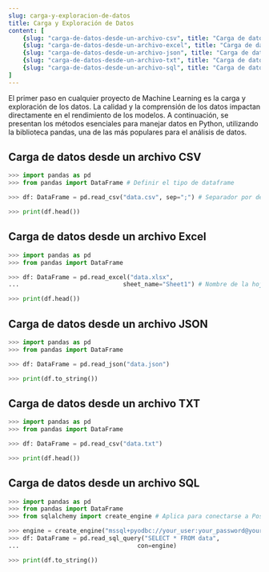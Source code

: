 ```yaml
---
slug: carga-y-exploracion-de-datos
title: Carga y Exploración de Datos
content: [
	{slug: "carga-de-datos-desde-un-archivo-csv", title: "Carga de datos desde un archivo CSV"},
	{slug: "carga-de-datos-desde-un-archivo-excel", title: "Carga de datos desde un archivo Excel"},
	{slug: "carga-de-datos-desde-un-archivo-json", title: "Carga de datos desde un archivo JSON"},
	{slug: "carga-de-datos-desde-un-archivo-txt", title: "Carga de datos desde un archivo TXT"},
	{slug: "carga-de-datos-desde-un-archivo-sql", title: "Carga de datos desde un archivo SQL"},
]
---
```


El primer paso en cualquier proyecto de Machine Learning es la carga y exploración de los datos. La calidad y
la comprensión de los datos impactan directamente en el rendimiento de los modelos. A continuación, se
presentan los métodos esenciales para manejar datos en Python, utilizando la biblioteca pandas, una de las
más populares para el análisis de datos.


## Carga de datos desde un archivo CSV		

```python
>>> import pandas as pd
>>> from pandas import DataFrame # Definir el tipo de dataframe

>>> df: DataFrame = pd.read_csv("data.csv", sep=";") # Separador por defecto es ","

>>> print(df.head())
```

## Carga de datos desde un archivo Excel

```python
>>> import pandas as pd
>>> from pandas import DataFrame

>>> df: DataFrame = pd.read_excel("data.xlsx", 
...								sheet_name="Sheet1") # Nombre de la hoja de cálculo

>>> print(df.head())
```

## Carga de datos desde un archivo JSON

```python
>>> import pandas as pd
>>> from pandas import DataFrame

>>> df: DataFrame = pd.read_json("data.json")

>>> print(df.to_string())
```

## Carga de datos desde un archivo TXT

```python
>>> import pandas as pd
>>> from pandas import DataFrame

>>> df: DataFrame = pd.read_csv("data.txt")

>>> print(df.head())
```

## Carga de datos desde un archivo SQL

```python
>>> import pandas as pd
>>> from pandas import DataFrame
>>> from sqlalchemy import create_engine # Aplica para conectarse a PostgreSQL, MySQL/MariaDB y SQL Server 

>>> engine = create_engine("mssql+pyodbc://your_user:your_password@your_server/your_database_name?driver=ODBC+Driver+17+for+SQL+Server") # Conexión a SQL Server
>>> df: DataFrame = pd.read_sql_query("SELECT * FROM data", 
...									con=engine)

>>> print(df.to_string())
```